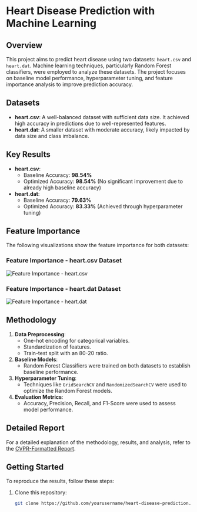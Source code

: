 # Heart Disease Prediction with Machine Learning

## Overview
This project aims to predict heart disease using two datasets: `heart.csv` and `heart.dat`. Machine learning techniques, particularly Random Forest classifiers, were employed to analyze these datasets. The project focuses on baseline model performance, hyperparameter tuning, and feature importance analysis to improve prediction accuracy.

## Datasets
- **heart.csv**: A well-balanced dataset with sufficient data size. It achieved high accuracy in predictions due to well-represented features.
- **heart.dat**: A smaller dataset with moderate accuracy, likely impacted by data size and class imbalance.

## Key Results
- **heart.csv**:
  - Baseline Accuracy: **98.54%**
  - Optimized Accuracy: **98.54%** (No significant improvement due to already high baseline accuracy)
- **heart.dat**:
  - Baseline Accuracy: **79.63%**
  - Optimized Accuracy: **83.33%** (Achieved through hyperparameter tuning)

## Feature Importance
The following visualizations show the feature importance for both datasets:

### Feature Importance - heart.csv Dataset
![Feature Importance - heart.csv](heart_csv_feature_importance.png)

### Feature Importance - heart.dat Dataset
![Feature Importance - heart.dat](heart_dat_feature_importance.png)

## Methodology
1. **Data Preprocessing**:
   - One-hot encoding for categorical variables.
   - Standardization of features.
   - Train-test split with an 80-20 ratio.
2. **Baseline Models**:
   - Random Forest Classifiers were trained on both datasets to establish baseline performance.
3. **Hyperparameter Tuning**:
   - Techniques like `GridSearchCV` and `RandomizedSearchCV` were used to optimize the Random Forest models.
4. **Evaluation Metrics**:
   - Accuracy, Precision, Recall, and F1-Score were used to assess model performance.

## Detailed Report
For a detailed explanation of the methodology, results, and analysis, refer to the [CVPR-Formatted Report](Heart_Disease_Prediction_Report.pdf).

## Getting Started
To reproduce the results, follow these steps:
1. Clone this repository:  
   ```bash
   git clone https://github.com/yourusername/heart-disease-prediction.git
